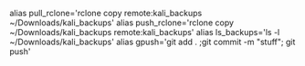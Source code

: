 alias pull_rclone='rclone copy remote:kali_backups ~/Downloads/kali_backups'
alias push_rclone='rclone copy ~/Downloads/kali_backups remote:kali_backups'
alias ls_backups='ls -l ~/Downloads/kali_backups'
alias gpush='git add . ;git commit -m "stuff"; git push'
